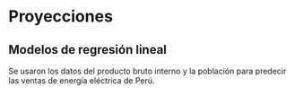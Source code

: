 # Proyecciones

## Modelos de regresión lineal
Se usaron los datos del producto bruto interno y la población para predecir las ventas de energía eléctrica de Perú. 
